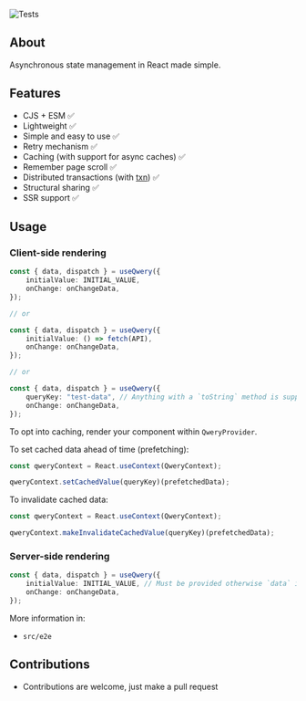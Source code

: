 ![Tests](https://github.com/nmathew98/qwery/actions/workflows/main.yml/badge.svg)

## About

Asynchronous state management in React made simple.

## Features

-   CJS + ESM ✅
-   Lightweight ✅
-   Simple and easy to use ✅
-   Retry mechanism ✅
-   Caching (with support for async caches) ✅
-   Remember page scroll ✅
-   Distributed transactions (with [txn](https://www.npmjs.com/package/@b.s/txn)) ✅
-   Structural sharing ✅
-   SSR support ✅

## Usage

### Client-side rendering

```typescript
const { data, dispatch } = useQwery({
	initialValue: INITIAL_VALUE,
	onChange: onChangeData,
});

// or

const { data, dispatch } = useQwery({
	initialValue: () => fetch(API),
	onChange: onChangeData,
});

// or

const { data, dispatch } = useQwery({
	queryKey: "test-data", // Anything with a `toString` method is supported
	onChange: onChangeData,
});
```

To opt into caching, render your component within `QweryProvider`.

To set cached data ahead of time (prefetching):

```typescript
const qweryContext = React.useContext(QweryContext);

qweryContext.setCachedValue(queryKey)(prefetchedData);
```

To invalidate cached data:

```typescript
const qweryContext = React.useContext(QweryContext);

qweryContext.makeInvalidateCachedValue(queryKey)(prefetchedData);
```

### Server-side rendering

```typescript
const { data, dispatch } = useQwery({
	initialValue: INITIAL_VALUE, // Must be provided otherwise `data` is `undefined`
	onChange: onChangeData,
});
```

More information in:

-   `src/e2e`

## Contributions

-   Contributions are welcome, just make a pull request
